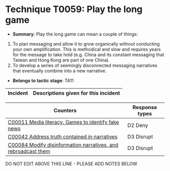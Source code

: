 # Technique T0059: Play the long game

* **Summary**: Play the long game can mean a couple of things:
1. To plan messaging and allow it to grow organically without conducting your own amplification. This is methodical and slow and requires years for the message to take hold (e.g. China and its constant messaging that Taiwan and Hong Kong are part of one China).
2. To develop a series of seemingly disconnected messaging narratives that eventually combine into a new narrative.

* **Belongs to tactic stage**: TA11


| Incident | Descriptions given for this incident |
| -------- | -------------------- |



| Counters | Response types |
| -------- | -------------- |
| [C00011 Media literacy. Games to identify fake news](../counters/C00011.md) | D2 Deny |
| [C00042 Address truth contained in narratives](../counters/C00042.md) | D3 Disrupt |
| [C00084 Modify disinformation narratives, and rebroadcast them](../counters/C00084.md) | D3 Disrupt |


DO NOT EDIT ABOVE THIS LINE - PLEASE ADD NOTES BELOW